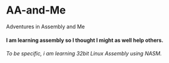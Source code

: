 # AA-and-Me
Adventures in Assembly and Me

#### I am learning assembly so I thought I might as well help others.

###### To be specific, i am learning 32bit Linux Assembly using NASM.
